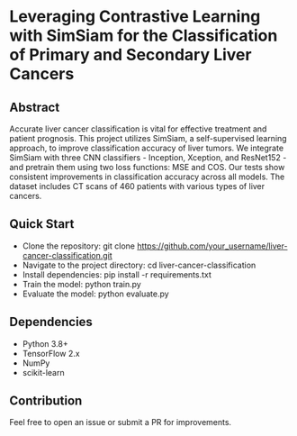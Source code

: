 # Leveraging Contrastive Learning with SimSiam for the Classification of Primary and Secondary Liver Cancers

## Abstract
Accurate liver cancer classification is vital for effective treatment and patient prognosis. This project utilizes SimSiam, a self-supervised learning approach, to improve classification accuracy of liver tumors. We integrate SimSiam with three CNN classifiers - Inception, Xception, and ResNet152 - and pretrain them using two loss functions: MSE and COS. Our tests show consistent improvements in classification accuracy across all models. The dataset includes CT scans of 460 patients with various types of liver cancers.

## Quick Start
- Clone the repository: git clone https://github.com/your_username/liver-cancer-classification.git
- Navigate to the project directory: cd liver-cancer-classification
- Install dependencies: pip install -r requirements.txt
- Train the model: python train.py
- Evaluate the model: python evaluate.py

## Dependencies
- Python 3.8+
- TensorFlow 2.x
- NumPy
- scikit-learn

## Contribution
Feel free to open an issue or submit a PR for improvements.

